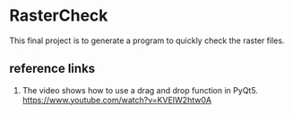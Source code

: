 # RasterCheck

This final project is to generate a program to quickly check the raster files.

## reference links
1. The video shows how to use a drag and drop function in PyQt5. https://www.youtube.com/watch?v=KVEIW2htw0A